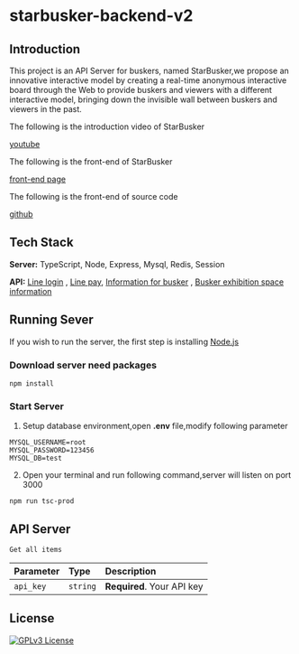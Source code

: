 # starbusker-backend-v2
## Introduction
This project is an API Server for buskers, named StarBusker,we propose an innovative interactive model by creating a real-time anonymous interactive board through the Web to provide buskers and viewers with a different interactive model, 
bringing down the invisible wall between buskers and viewers in the past.

The following is the introduction video of StarBusker

[youtube](https://www.youtube.com/watch?v=5EMPqfQ8q2A&ab_channel=%E7%BE%85%E5%A3%AB%E6%AC%BD)

The following is the front-end of StarBusker

[front-end page]()

The following is the front-end of source code

[github]()
## Tech Stack

**Server:** TypeScript, Node, Express, Mysql, Redis, Session

**API:** [Line login](https://developers.line.biz/zh-hant/)
, [Line pay](https://developers.line.biz/zh-hant/), [Information for busker](https://opendata.culture.tw/frontsite/openData/detail?datasetId=539)
, [Busker exhibition space information](https://opendata.culture.tw/frontsite/openData/detail?datasetId=540)


## Running Sever
If you wish to run the server, the first step is installing [Node.js](https://nodejs.org/en/)
### Download server need packages
```
npm install
```
### Start Server
1. Setup database environment,open **.env** file,modify following parameter
```
MYSQL_USERNAME=root
MYSQL_PASSWORD=123456
MYSQL_DB=test
```
2. Open your terminal and run following command,server will listen on port  3000
``` 
npm run tsc-prod
```
## API Server
```http
Get all items
```
| Parameter | Type     | Description                |
| :-------- | :------- | :------------------------- |
| `api_key` | `string` | **Required**. Your API key |

## License
[![GPLv3 License](https://img.shields.io/badge/License-GPL%20v3-yellow.svg)](https://opensource.org/licenses/)
